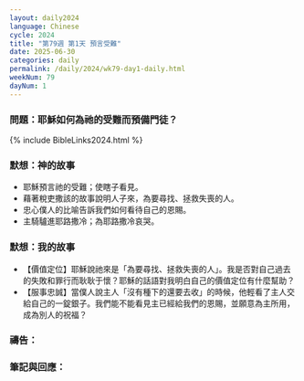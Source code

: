 ```yaml
---
layout: daily2024
language: Chinese
cycle: 2024
title: "第79週 第1天 預言受難"
date: 2025-06-30
categories: daily
permalink: /daily/2024/wk79-day1-daily.html
weekNum: 79
dayNum: 1
---
```


### 問題：耶穌如何為祂的受難而預備門徒？

{% include BibleLinks2024.html %}

### 默想：神的故事 
+ 耶穌預言祂的受難；使瞎子看見。
+ 藉著稅吏撒該的故事說明人子來，為要尋找、拯救失喪的人。
+ 忠心僕人的比喻告訴我們如何看待自己的恩賜。
+ 主騎驢進耶路撒冷；為耶路撒冷哀哭。

### 默想：我的故事
+ 【價值定位】耶穌說祂來是「為要尋找、拯救失喪的人」。我是否對自己過去的失敗和罪行而耿耿于懷？耶穌的話語對我明白自己的價值定位有什麼幫助？
+ 【服事忠誠】當僕人說主人「沒有種下的還要去收」的時候，他輕看了主人交給自己的一錠銀子。我們能不能看見主已經給我們的恩賜，並願意為主所用，成為別人的祝福？

### 禱告：

### 筆記與回應：
